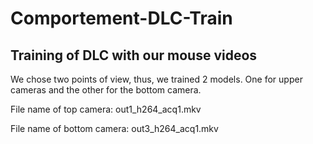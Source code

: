 # Comportement-DLC-Train
## Training of DLC with our mouse videos
We chose two points of view, thus, we trained 2 models. One for upper cameras and the other for the bottom camera.

File name of top camera: out1_h264_acq1.mkv

File name of bottom camera: out3_h264_acq1.mkv

